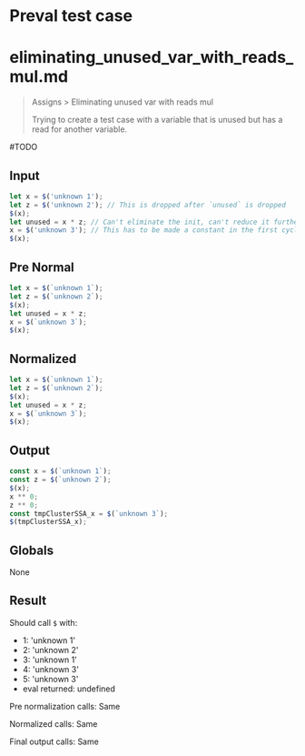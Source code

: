 # Preval test case

# eliminating_unused_var_with_reads_mul.md

> Assigns > Eliminating unused var with reads mul
>
> Trying to create a test case with a variable that is unused but has a read for another variable.

#TODO

## Input

`````js filename=intro
let x = $('unknown 1');
let z = $('unknown 2'); // This is dropped after `unused` is dropped
$(x);
let unused = x * z; // Can't eliminate the init, can't reduce it further, won't inline it. But the binding is unused so the decl is removed.
x = $('unknown 3'); // This has to be made a constant in the first cycle. The unused binding would be eliminated in the same cycle.
$(x);
`````

## Pre Normal

`````js filename=intro
let x = $(`unknown 1`);
let z = $(`unknown 2`);
$(x);
let unused = x * z;
x = $(`unknown 3`);
$(x);
`````

## Normalized

`````js filename=intro
let x = $(`unknown 1`);
let z = $(`unknown 2`);
$(x);
let unused = x * z;
x = $(`unknown 3`);
$(x);
`````

## Output

`````js filename=intro
const x = $(`unknown 1`);
const z = $(`unknown 2`);
$(x);
x ** 0;
z ** 0;
const tmpClusterSSA_x = $(`unknown 3`);
$(tmpClusterSSA_x);
`````

## Globals

None

## Result

Should call `$` with:
 - 1: 'unknown 1'
 - 2: 'unknown 2'
 - 3: 'unknown 1'
 - 4: 'unknown 3'
 - 5: 'unknown 3'
 - eval returned: undefined

Pre normalization calls: Same

Normalized calls: Same

Final output calls: Same
